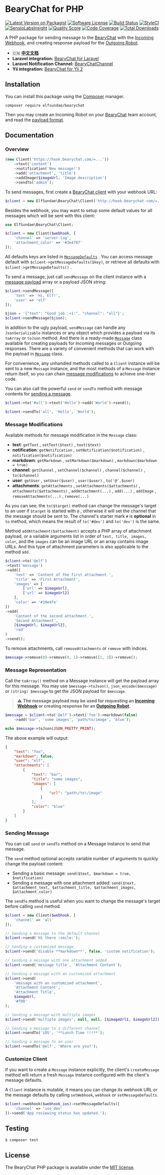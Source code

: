 # BearyChat for PHP

[![Latest Version on Packagist](https://img.shields.io/packagist/v/elfsundae/bearychat.svg?style=flat-square)](https://packagist.org/packages/elfsundae/bearychat)
[![Software License](https://img.shields.io/badge/license-MIT-brightgreen.svg?style=flat-square)](LICENSE.md)
[![Build Status](https://img.shields.io/travis/ElfSundae/bearychat/master.svg?style=flat-square)](https://travis-ci.org/ElfSundae/bearychat)
[![StyleCI](https://styleci.io/repos/62389995/shield)](https://styleci.io/repos/62389995)
[![SensioLabsInsight](https://img.shields.io/sensiolabs/i/830f8475-95b1-4353-a8e1-d19a1a3e16b3.svg?style=flat-square)](https://insight.sensiolabs.com/projects/830f8475-95b1-4353-a8e1-d19a1a3e16b3)
[![Quality Score](https://img.shields.io/scrutinizer/g/ElfSundae/bearychat.svg?style=flat-square)](https://scrutinizer-ci.com/g/ElfSundae/bearychat)
[![Code Coverage](https://img.shields.io/scrutinizer/coverage/g/ElfSundae/bearychat/master.svg?style=flat-square)](https://scrutinizer-ci.com/g/ElfSundae/bearychat/?branch=master)
[![Total Downloads](https://img.shields.io/packagist/dt/elfsundae/bearychat.svg?style=flat-square)](https://packagist.org/packages/elfsundae/bearychat)

A PHP package for sending message to the [BearyChat][] with the [Incoming Webhook][1], and creating response payload for the [Outgoing Robot][2].

+ :cn: [**中文文档**](README_zh.md)
+ **Laravel integration:** [BearyChat for Laravel][Laravel-BearyChat]
+ **Laravel Notification Channel:** [BearyChatChannel][]
+ **Yii integration:** [BearyChat for Yii 2][Yii2-BearyChat]

## Installation

You can install this package using the [Composer][] manager.
```
composer require elfsundae/bearychat
```

Then you may create an Incoming Robot on your [BearyChat][] team account, and read the [payload format][1].

## Documentation

### Overview

```php
(new Client('https://hook.bearychat.com/=...'))
    ->text('content')
    ->notification('New message!')
    ->add('attachment', 'title')
    ->addImage($imageUrl, 'Image description')
    ->sendTo('admin');
```

To send messages, first create a [BearyChat client](src/Client.php) with your webhook URL:

```php
$client = new ElfSundae\BearyChat\Client('http://hook.bearychat.com/=.../incoming/...');
```

Besides the webhook, you may want to setup some default values for all messages which will be sent with this client:

```php
use ElfSundae\BearyChat\Client;

$client = new Client($webhook, [
    'channel' => 'server-log',
    'attachment_color' => '#3e4787'
]);
```

All defaults keys are listed in [`MessageDefaults`](src/MessageDefaults.php) . You can access message default with `$client->getMessageDefaults($key)`, or retrieve all defaults with `$client->getMessageDefaults()` .

To send a message, just call `sendMessage` on the client instance with a [message payload][1] array or a payload JSON string:

```php
$client->sendMessage([
    'text' => 'Hi, Elf!',
    'user' => 'elf'
]);

$json = '{"text": "Good job :+1:", "channel": "all"}';
$client->sendMessage($json);
```

In addition to the ugly payload, `sendMessage` can handle any `JsonSerializable` instances or any object which provides a payload via its `toArray` or `toJson` method. And there is a ready-made [`Message`](src/Message.php) class available for creating payloads for Incoming messages or Outgoing responses. There are a variety of convenient methods that can work with the payload in [`Message`](src/Message.php) class.

For convenience, any unhandled methods called to a `Client` instance will be sent to a new `Message` instance, and the most methods of a `Message` instance return itself, so you can chain [message modifications](#message-modifications) to achieve one-liner code.

You can also call the powerful `send` or `sendTo` method with message contents for [sending a message](#sending-message).

```php
$client->to('#all')->text('Hello')->add('World')->send();

$client->sendTo('all', 'Hello', 'World');
```

### Message Modifications

Available methods for message modification in the `Message` class:

+ **text**: `getText` , `setText($text)` , `text($text)`
+ **notification**: `getNotification` , `setNotification($notification)` , `notification($notification)`
+ **markdown**: `getMarkdown` , `setMarkdown($markdown)` , `markdown($markdown = true)`
+ **channel**: `getChannel` , `setChannel($channel)` , `channel($channel)` , `to($channel)`
+ **user**: `getUser` , `setUser($user)` , `user($user)` , `to('@'.$user)`
+ **attachments**: `getAttachments` , `setAttachments($attachments)` , `attachments($attachments)` , `addAttachment(...)` , `add(...)` , `addImage` , `removeAttachments(...)` , `remove(...)`

As you can see, the `to($target)` method can change the message's target to an user if `$target` is started with `@` , otherwise it will set the channel that the message should be sent to. The channel's starter mark `#` is **optional** in `to` method, which means the result of `to('#dev')` and `to('dev')` is the same.

Method `addAttachment($attachment)` accepts a PHP array of attachment payload, or a variable arguments list in order of `text, title, images, color`, and the `images` can be an image URL or an array contains image URLs. And this type of attachment parameters is also applicable to the method `add`.

```php
$client->to('@elf')
->text('message')
->add([
    'text' => 'Content of the first attachment.',
    'title' => 'First Attachment',
    'images' => [
        ['url' => $imageUrl],
        ['url' => $imageUrl2]
    ],
    'color' => '#10e4fe'
])
->add(
    'Content of the second attachment.',
    'Second Attachment',
    [$imageUrl, $imageUrl2],
    'red'
)
->send();
```

To remove attachments, call `removeAttachments` or `remove` with indices.

```php
$message->remove(0)->remove(0, 1)->remove([1, 3])->remove();
```

### Message Representation

Call the `toArray()` method on a Message instance will get the payload array for this message. You may use `$message->toJson()`, `json_encode($message)` or `(string) $message` to get the JSON payload for `$message`.

> :warning: **The message payload may be used for requesting an [Incoming Webhook][1] or creating response for an [Outgoing Robot][2].**

```php
$message = $client->to('@elf')->text('foo')->markdown(false)
    ->add('bar', 'some images', 'path/to/image', 'blue');

echo $message->toJson(JSON_PRETTY_PRINT);
```

The above example will output:

```json
{
    "text": "foo",
    "markdown": false,
    "user": "elf",
    "attachments": [
        {
            "text": "bar",
            "title": "some images",
            "images": [
                {
                    "url": "path\/to\/image"
                }
            ],
            "color": "blue"
        }
    ]
}
```

### Sending Message

You can call `send` or `sendTo` method on a Message instance to send that message.

The `send` method optional accepts variable number of arguments to quickly change the payload content:

+ Sending a basic message: `send($text, $markdown = true, $notification)`
+ Sending a message with one attachment added: `send($text, $attachment_text, $attachment_title, $attachment_images, $attachment_color)`

The `sendTo` method is useful when you want to change the message's target before calling `send` method.

```php
$client = new Client($webhook, [
    'channel' => 'all'
]);

// Sending a message to the default channel
$client->send('Hi there :smile:');

// Sending a customized message
$client->send('disable **markdown**', false, 'custom notification');

// Sending a message with one attachment added
$client->send('message title', 'Attachment Content');

// Sending a message with an customized attachment
$client->send(
    'message with an customized attachment',
    'Attachment Content',
    'Attachment Title',
    $imageUrl,
    '#f00'
);

// Sending a message with multiple images
$client->send('multiple images', null, null, [$imageUrl1, $imageUrl2]);

// Sending a message to a different channel
$client->sendTo('iOS', '**Lunch Time !!!**');

// Sending a message to an user
$client->sendTo('@elf', 'Where are you?');
```

### Customize Client

If you want to create a `Message` instance explicitly, the client's `createMessage` method will return a fresh `Message` instance configured with the client's message defaults.

A `Client` instance is mutable, it means you can change its webhook URL or the message defaults by calling `setWebhook`, `webhook` or `setMessageDefaults`.

```php
$client->webhook($webhook_ios)->setMessageDefaults([
    'channel' => 'ios_dev'
])->send('App reviewing status has updated.');
```

## Testing

```sh
$ composer test
```

## License

The BearyChat PHP package is available under the [MIT license](LICENSE).

[1]: https://bearychat.com/integrations/incoming
[2]: https://bearychat.com/integrations/outgoing
[BearyChat]: https://bearychat.com
[Composer]: https://getcomposer.org
[Laravel-BearyChat]: https://github.com/ElfSundae/Laravel-BearyChat
[Yii2-BearyChat]: https://github.com/krissss/yii2-beary-chart
[BearyChatChannel]: https://github.com/laravel-notification-channels/bearychat
